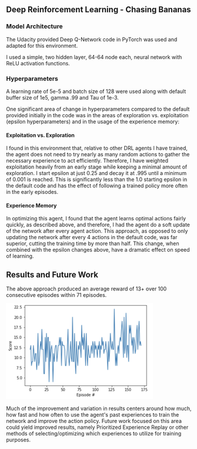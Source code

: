 ## Deep Reinforcement Learning - Chasing Bananas

### Model Architecture
The Udacity provided Deep Q-Network code in PyTorch was used and adapted for this environment. 

I used a simple, two hidden layer, 64-64 node each, neural network with ReLU activation functions. 


### Hyperparameters
A learning rate of 5e-5 and batch size of 128 were used along with default buffer size of 1e5, gamma .99 and Tau of 1e-3.

One significant area of change in hyperparameters compared to the default provided initially in the code was in the areas of exploration vs. exploitation (epsilon hyperparameters) and in the usage of the experience memory:


#### Exploitation vs. Exploration

I found in this environment that, relative to other DRL agents I have trained, the agent does not need to try nearly as many random actions to gather the necessary experience to act efficiently. Therefore, I have weighted exploitation heavily from an early stage while keeping a minimal amount of exploration. I start epsilon at just 0.25 and decay it at .995 until a minimum of 0.001 is reached. This is significantly less than the 1.0 starting epsilon in the default code and has the effect of following a trained policy more often in the early episodes.


#### Experience Memory

In optimizing this agent, I found that the agent learns optimal actions fairly quickly, as described above, and therefore, I had the agent do a soft update of the network after every agent action. This approach, as opposed to only updating the network after every 4 actions in the default code, was far superior, cutting the training time by more than half. This change, when combined with the epsilon changes above, have a dramatic effect on speed of learning.


## Results and Future Work

The above approach produced an average reward of 13+ over 100 consecutive episodes within 71 episodes.

<img src="Results_Graph.png" width="400" height="260" />

Much of the improvement and variation in results centers around how much, how fast and how often to use the agent's past experiences to train the network and improve the action policy. Future work focused on this area could yield improved results, namely Prioritized Experience Replay or other methods of selecting/optimizing which experiences to utilize for training purposes.

